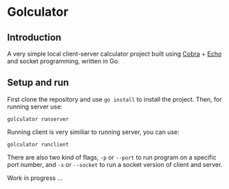# Golculator

## Introduction

A very simple local client-server calculator project built using [Cobra](https://github.com/spf13/cobra) + [Echo](https://github.com/labstack/echo) and socket programming, written in Go.

## Setup and run

First clone the repository and use `go install` to install the project.
Then, for running server use:
```
golculator runserver
```
Running client is very similiar to running server, you can use:
```
golculator runclient
```
There are also two kind of flags, `-p` or `--port` to run program on a specific port number, and `-s` or `--socket` to run a socket version of client and server.


Work in progress ...
